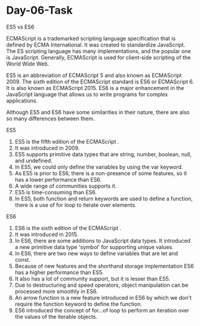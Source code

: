 # Day-06-Task

ES5 vs ES6

ECMAScript is a trademarked scripting language specification that is defined by ECMA International. It was created to standardize JavaScript. The ES scripting language has many implementations, and the popular one is JavaScript. Generally, ECMAScript is used for client-side scripting of the World Wide Web.

ES5 is an abbreviation of ECMAScript 5 and also known as ECMAScript 2009. The sixth edition of the ECMAScript standard is ES6 or ECMAScript 6. It is also known as ECMAScript 2015. ES6 is a major enhancement in the JavaScript language that allows us to write programs for complex applications.

Although ES5 and ES6 have some similarities in their nature, there are also so many differences between them.

ES5

1. ES5 is the fifth edition of the ECMAScript .
2. It was introduced in 2009.	
3. ES5 supports primitive data types that are string, number, boolean, null, and undefined.
4. In ES5, we could only define the variables by using the var keyword.
5. As ES5 is prior to ES6, there is a non-presence of some features, so it has a lower performance than ES6.
6. A wide range of communities supports it.
7. ES5 is time-consuming than ES6.
8. In ES5, both function and return keywords are used to define a function, there is a use of for loop to iterate over elements.

ES6 

1. ES6 is the sixth edition of the ECMAScript .
2. It was introduced in 2015.
3. In ES6, there are some additions to JavaScript data types. It introduced a new primitive data type 'symbol' for supporting unique values.
4. In ES6, there are two new ways to define variables that are let and const.
5. Because of new features and the shorthand storage implementation ES6 has a higher performance than ES5.
6. It also has a lot of community support, but it is lesser than ES5.
7. Due to destructuring and speed operators, object manipulation can be processed more smoothly in ES6.
8. An arrow function is a new feature introduced in ES6 by which we don't require the function keyword to define the function.
9. ES6 introduced the concept of for...of loop to perform an iteration over the values of the iterable objects.
